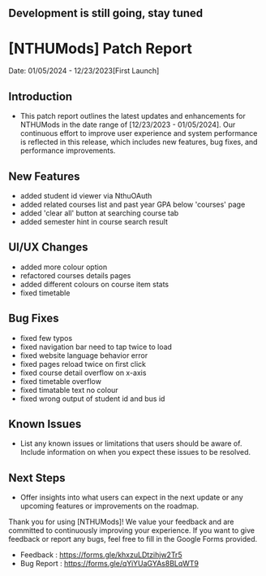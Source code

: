 ## Development is still going, stay tuned

# [NTHUMods] Patch Report
Date: 01/05/2024 - 12/23/2023[First Launch]

## Introduction
- This patch report outlines the latest updates and enhancements for NTHUMods in the date range of [12/23/2023 - 01/05/2024]. Our continuous effort to improve user experience and system performance is reflected in this release, which includes new features, bug fixes, and performance improvements.

## New Features
- added student id viewer via NthuOAuth
- added related courses list and past year GPA below 'courses' page
- added 'clear all' button at searching course tab
- added semester hint in course search result

## UI/UX Changes
- added more colour option
- refactored courses details pages
- added different colours on course item stats
- fixed timetable

## Bug Fixes
- fixed few typos
- fixed navigation bar need to tap twice to load
- fixed website language behavior error
- fixed pages reload twice on first click
- fixed course detail overflow on x-axis
- fixed timetable overflow
- fixed timatable text no colour
- fixed wrong output of student id and bus id

## Known Issues
- List any known issues or limitations that users should be aware of. Include information on when you expect these issues to be resolved.

## Next Steps
- Offer insights into what users can expect in the next update or any upcoming features or improvements on the roadmap.

Thank you for using [NTHUMods]! We value your feedback and are committed to continuously improving your experience.
If you want to give feedback or report any bugs, feel free to fill in the Google Forms provided.
- Feedback : https://forms.gle/khxzuLDtzihjw2Tr5
- Bug Report : https://forms.gle/qYiYUaGYAs8BLqWT9
